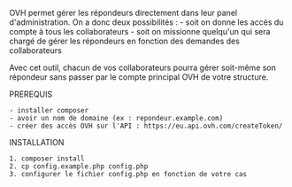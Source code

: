 
OVH permet gérer les répondeurs directement dans leur panel d'administration. On a donc deux possibilités : 
    - soit on donne les accès du compte à tous les collaborateurs
    - soit on missionne quelqu'un qui sera chargé de gérer les répondeurs en fonction des demandes des collaborateurs

Avec cet outil, chacun de vos collaborateurs pourra gérer soit-même son répondeur sans passer par le compte principal OVH de votre structure.

PREREQUIS

    - installer composer
    - avoir un nom de domaine (ex : repondeur.example.com)
    - créer des accès OVH sur l'API : https://eu.api.ovh.com/createToken/

INSTALLATION

    1. composer install
    2. cp config.example.php config.php
    3. configurer le fichier config.php en fonction de votre cas

